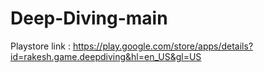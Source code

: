 # Deep-Diving-main

Playstore link :
https://play.google.com/store/apps/details?id=rakesh.game.deepdiving&hl=en_US&gl=US
 

